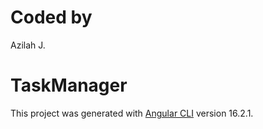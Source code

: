 # Coded by
Azilah J.


# TaskManager

This project was generated with [Angular CLI](https://github.com/angular/angular-cli) version 16.2.1.
